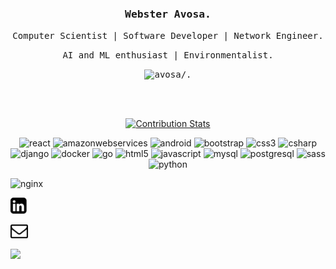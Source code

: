 <h3 align='center' class="text-purple"><samp><strong>Webster Avosa.</strong></samp></h3>
<p align='center'> <samp>Computer Scientist | Software Developer | Network Engineer.</samp></p>
<p align='center'> <samp>AI and ML enthusiast | Environmentalist.</samp></p>

<p align="center"><samp> <img src=https://komarev.com/ghpvc/?username=avosa alt=avosa/>.</samp> </p>

<br><br>

<p align='center'>
 <a href="https://github.com/avosa"><img src="https://github-contribution-stats.vercel.app/api/?username=avosa" alt="Contribution Stats"></a>
 </p>
 
<p align="center">

<img src=https://konpa.github.io/devicon/devicon.git/icons/react/react-original-wordmark.svg alt=react width="20" height="20"/>

<img src=https://konpa.github.io/devicon/devicon.git/icons/amazonwebservices/amazonwebservices-original-wordmark.svg alt=amazonwebservices width="20" height="20"/>

<img src=https://konpa.github.io/devicon/devicon.git/icons/android/android-original-wordmark.svg alt=android width="20" height="20"/>

<img src=https://konpa.github.io/devicon/devicon.git/icons/bootstrap/bootstrap-plain.svg alt=bootstrap width="20" height="20"/>

<img src=https://konpa.github.io/devicon/devicon.git/icons/css3/css3-original-wordmark.svg alt=css3 width="20" height="20"/>

<img src=https://konpa.github.io/devicon/devicon.git/icons/csharp/csharp-original.svg alt=csharp width="20" height="20"/>

<img src=https://konpa.github.io/devicon/devicon.git/icons/django/django-original.svg alt=django width="20" height="20"/>

<img src=https://konpa.github.io/devicon/devicon.git/icons/docker/docker-original-wordmark.svg alt=docker width="20" height="20"/>

<img src=https://konpa.github.io/devicon/devicon.git/icons/go/go-original.svg alt=go width="20" height="20"/>

<img src=https://konpa.github.io/devicon/devicon.git/icons/html5/html5-original-wordmark.svg alt=html5 width="20" height="20"/>

<img src=https://konpa.github.io/devicon/devicon.git/icons/javascript/javascript-original.svg alt=javascript width="20" height="20"/>

<img src=https://konpa.github.io/devicon/devicon.git/icons/mysql/mysql-original-wordmark.svg alt=mysql width="20" height="20"/>

<img src=https://konpa.github.io/devicon/devicon.git/icons/postgresql/postgresql-original-wordmark.svg alt=postgresql width="20" height="20"/>

<img src=https://konpa.github.io/devicon/devicon.git/icons/sass/sass-original.svg alt=sass width="20" height="20"/>

<img src=https://konpa.github.io/devicon/devicon.git/icons/python/python-original-wordmark.svg alt=python width="20" height="20"/>

<img src=https://konpa.github.io/devicon/devicon.git/icons/nginx/nginx-original.svg alt=nginx width="20" height="20"/></p>


<div>
<a href="https://www.linkedin.com/in/webster-avosa-6286a315b/"><img height="26" src="https://raw.githubusercontent.com/AntonioFalcao/AntonioFalcao/master/img/linkedin.png?raw=true"></a>&nbsp;&nbsp;

<a href="mailto:websterb17@gmail.com"><img height="22" src="https://raw.githubusercontent.com/AntonioFalcao/AntonioFalcao/master/img/mail.png?raw=true" alt=""></a>

<a href="https://twitter.com/Websteravosa/"><img height="26" src="https://img.icons8.com/fluent/48/000000/twitter.png"/> </a>
</p>
</div>
